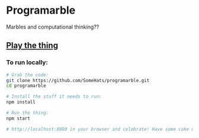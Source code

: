 # Programarble

Marbles and computational thinking??

## [Play the thing](https://somehats.github.io/programarble)

### To run locally:
```sh
# Grab the code:
git clone https://github.com/SomeHats/programarble.git
cd programarble

# Install the stuff it needs to run:
npm install

# Run the thing:
npm start

# http://localhost:8080 in your browser and celebrate! Have some cake maybe?
```
